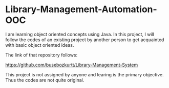 # Library-Management-Automation-OOC


I am learning object oriented concepts using Java.
In this project, I will follow the codes of an existing project by another person to get acquainted with basic object oriented ideas.

The link of that repository follows: 

https://github.com/busebozkurtt/Library-Management-System

This project is not assigned by anyone and learing is the primary objective. 
Thus the codes are not quite original.
